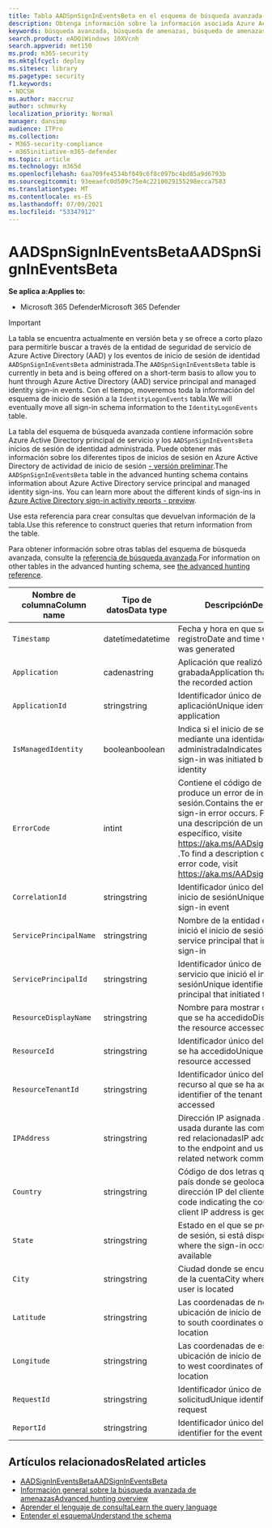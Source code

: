 ```yaml
---
title: Tabla AADSpnSignInEventsBeta en el esquema de búsqueda avanzada
description: Obtenga información sobre la información asociada Azure Active Directory principal de servicio y la tabla de eventos de inicio de sesión de identidad administrada del esquema de búsqueda avanzada
keywords: búsqueda avanzada, búsqueda de amenazas, búsqueda de amenazas cibernéticas, Microsoft 365 Defender, microsoft 365, m365, búsqueda, consulta, telemetría, referencia de esquema, kusto, tabla, columna, tipo de datos, descripción, AlertInfo, alerta, entidades, evidencia, archivo, dirección IP, dispositivo, máquina, usuario, cuenta, identidad, AAD
search.product: eADQiWindows 10XVcnh
search.appverid: met150
ms.prod: m365-security
ms.mktglfcycl: deploy
ms.sitesec: library
ms.pagetype: security
f1.keywords:
- NOCSH
ms.author: maccruz
author: schmurky
localization_priority: Normal
manager: dansimp
audience: ITPro
ms.collection:
- M365-security-compliance
- m365initiative-m365-defender
ms.topic: article
ms.technology: m365d
ms.openlocfilehash: 6aa709fe4534bf049c6f8c097bc4bd85a9d6793b
ms.sourcegitcommit: 93eeaefc0d509c75e4c2210029155298ecca7583
ms.translationtype: MT
ms.contentlocale: es-ES
ms.lasthandoff: 07/09/2021
ms.locfileid: "53347912"
---
```

# <a name="aadspnsignineventsbeta"></a><span data-ttu-id="9ace4-104">AADSpnSignInEventsBeta</span><span class="sxs-lookup"><span data-stu-id="9ace4-104">AADSpnSignInEventsBeta</span></span>

<span data-ttu-id="9ace4-105">**Se aplica a:**</span><span class="sxs-lookup"><span data-stu-id="9ace4-105">**Applies to:**</span></span>

- <span data-ttu-id="9ace4-106">Microsoft 365 Defender</span><span class="sxs-lookup"><span data-stu-id="9ace4-106">Microsoft 365 Defender</span></span>

>[!IMPORTANT]
> <span data-ttu-id="9ace4-107">La tabla se encuentra actualmente en versión beta y se ofrece a corto plazo para permitirle buscar a través de la entidad de seguridad de servicio de Azure Active Directory (AAD) y los eventos de inicio de sesión de identidad `AADSpnSignInEventsBeta` administrada.</span><span class="sxs-lookup"><span data-stu-id="9ace4-107">The `AADSpnSignInEventsBeta` table is currently in beta and is being offered on a short-term basis to allow you to hunt through Azure Active Directory (AAD) service principal and managed identity sign-in events.</span></span> <span data-ttu-id="9ace4-108">Con el tiempo, moveremos toda la información del esquema de inicio de sesión a la `IdentityLogonEvents` tabla.</span><span class="sxs-lookup"><span data-stu-id="9ace4-108">We will eventually move all sign-in schema information to the `IdentityLogonEvents` table.</span></span>



<span data-ttu-id="9ace4-109">La tabla del esquema de búsqueda avanzada contiene información sobre Azure Active Directory principal de servicio y los `AADSpnSignInEventsBeta` inicios de sesión de identidad administrada. Puede obtener más información sobre los diferentes tipos de inicios de sesión en Azure Active Directory de actividad de inicio de sesión [- versión preliminar](/azure/active-directory/reports-monitoring/concept-all-sign-ins).</span><span class="sxs-lookup"><span data-stu-id="9ace4-109">The `AADSpnSignInEventsBeta` table in the advanced hunting schema contains information about Azure Active Directory service principal and managed identity sign-ins. You can learn more about the different kinds of sign-ins in [Azure Active Directory sign-in activity reports - preview](/azure/active-directory/reports-monitoring/concept-all-sign-ins).</span></span>

<span data-ttu-id="9ace4-110">Use esta referencia para crear consultas que devuelvan información de la tabla.</span><span class="sxs-lookup"><span data-stu-id="9ace4-110">Use this reference to construct queries that return information from the table.</span></span>

<span data-ttu-id="9ace4-111">Para obtener información sobre otras tablas del esquema de búsqueda avanzada, consulte la [referencia de búsqueda avanzada](/windows/security/threat-protection/microsoft-defender-atp/advanced-hunting-reference).</span><span class="sxs-lookup"><span data-stu-id="9ace4-111">For information on other tables in the advanced hunting schema, see [the advanced hunting reference](/windows/security/threat-protection/microsoft-defender-atp/advanced-hunting-reference).</span></span>





| <span data-ttu-id="9ace4-112">Nombre de columna</span><span class="sxs-lookup"><span data-stu-id="9ace4-112">Column name</span></span> | <span data-ttu-id="9ace4-113">Tipo de datos</span><span class="sxs-lookup"><span data-stu-id="9ace4-113">Data type</span></span> | <span data-ttu-id="9ace4-114">Descripción</span><span class="sxs-lookup"><span data-stu-id="9ace4-114">Description</span></span> |
|-----|-----|-----|
| `Timestamp` | <span data-ttu-id="9ace4-115">datetime</span><span class="sxs-lookup"><span data-stu-id="9ace4-115">datetime</span></span> | <span data-ttu-id="9ace4-116">Fecha y hora en que se generó el registro</span><span class="sxs-lookup"><span data-stu-id="9ace4-116">Date and time when the record was generated</span></span> |
| `Application` | <span data-ttu-id="9ace4-117">cadena</span><span class="sxs-lookup"><span data-stu-id="9ace4-117">string</span></span> | <span data-ttu-id="9ace4-118">Aplicación que realizó la acción grabada</span><span class="sxs-lookup"><span data-stu-id="9ace4-118">Application that performed the recorded action</span></span> |
| `ApplicationId` | <span data-ttu-id="9ace4-119">string</span><span class="sxs-lookup"><span data-stu-id="9ace4-119">string</span></span> | <span data-ttu-id="9ace4-120">Identificador único de la aplicación</span><span class="sxs-lookup"><span data-stu-id="9ace4-120">Unique identifier for the application</span></span> |
| `IsManagedIdentity`    | <span data-ttu-id="9ace4-121">boolean</span><span class="sxs-lookup"><span data-stu-id="9ace4-121">boolean</span></span>       | <span data-ttu-id="9ace4-122">Indica si el inicio de sesión se inició mediante una identidad administrada</span><span class="sxs-lookup"><span data-stu-id="9ace4-122">Indicates whether the sign-in was initiated by a managed identity</span></span> |
| `ErrorCode`    | <span data-ttu-id="9ace4-123">int</span><span class="sxs-lookup"><span data-stu-id="9ace4-123">int</span></span> | <span data-ttu-id="9ace4-124">Contiene el código de error si se produce un error de inicio de sesión.</span><span class="sxs-lookup"><span data-stu-id="9ace4-124">Contains the error code if a sign-in error occurs.</span></span> <span data-ttu-id="9ace4-125">Para encontrar una descripción de un código de error específico, visite <https://aka.ms/AADsigninsErrorCodes> .</span><span class="sxs-lookup"><span data-stu-id="9ace4-125">To find a description of a specific error code, visit <https://aka.ms/AADsigninsErrorCodes>.</span></span> |
| `CorrelationId`        | <span data-ttu-id="9ace4-126">string</span><span class="sxs-lookup"><span data-stu-id="9ace4-126">string</span></span>        | <span data-ttu-id="9ace4-127">Identificador único del evento de inicio de sesión</span><span class="sxs-lookup"><span data-stu-id="9ace4-127">Unique identifier of the sign-in event</span></span> |
| `ServicePrincipalName` | <span data-ttu-id="9ace4-128">string</span><span class="sxs-lookup"><span data-stu-id="9ace4-128">string</span></span>        | <span data-ttu-id="9ace4-129">Nombre de la entidad de servicio que inició el inicio de sesión</span><span class="sxs-lookup"><span data-stu-id="9ace4-129">Name of the service principal that initiated the sign-in</span></span>  |
| `ServicePrincipalId`   | <span data-ttu-id="9ace4-130">string</span><span class="sxs-lookup"><span data-stu-id="9ace4-130">string</span></span>        | <span data-ttu-id="9ace4-131">Identificador único de la entidad de servicio que inició el inicio de sesión</span><span class="sxs-lookup"><span data-stu-id="9ace4-131">Unique identifier of the service principal that initiated the sign-in</span></span>  |
| `ResourceDisplayName`  | <span data-ttu-id="9ace4-132">string</span><span class="sxs-lookup"><span data-stu-id="9ace4-132">string</span></span>        | <span data-ttu-id="9ace4-133">Nombre para mostrar del recurso al que se ha accedido</span><span class="sxs-lookup"><span data-stu-id="9ace4-133">Display name of the resource accessed</span></span>  |
| `ResourceId`           | <span data-ttu-id="9ace4-134">string</span><span class="sxs-lookup"><span data-stu-id="9ace4-134">string</span></span>        | <span data-ttu-id="9ace4-135">Identificador único del recurso al que se ha accedido</span><span class="sxs-lookup"><span data-stu-id="9ace4-135">Unique identifier of the resource accessed</span></span>  |
| `ResourceTenantId`     | <span data-ttu-id="9ace4-136">string</span><span class="sxs-lookup"><span data-stu-id="9ace4-136">string</span></span>        | <span data-ttu-id="9ace4-137">Identificador único del inquilino del recurso al que se ha accedido</span><span class="sxs-lookup"><span data-stu-id="9ace4-137">Unique identifier of the tenant of the resource accessed</span></span> |
| `IPAddress`            | <span data-ttu-id="9ace4-138">string</span><span class="sxs-lookup"><span data-stu-id="9ace4-138">string</span></span>        | <span data-ttu-id="9ace4-139">Dirección IP asignada al extremo y usada durante las comunicaciones de red relacionadas</span><span class="sxs-lookup"><span data-stu-id="9ace4-139">IP address assigned to the endpoint and used during related network communications</span></span>  |
| `Country`          | <span data-ttu-id="9ace4-140">string</span><span class="sxs-lookup"><span data-stu-id="9ace4-140">string</span></span>        | <span data-ttu-id="9ace4-141">Código de dos letras que indica el país donde se geolocalización de la dirección IP del cliente</span><span class="sxs-lookup"><span data-stu-id="9ace4-141">Two-letter code indicating the country where the client IP address is geolocated</span></span> |
| `State`                | <span data-ttu-id="9ace4-142">string</span><span class="sxs-lookup"><span data-stu-id="9ace4-142">string</span></span>        | <span data-ttu-id="9ace4-143">Estado en el que se produjo el inicio de sesión, si está disponible</span><span class="sxs-lookup"><span data-stu-id="9ace4-143">State where the sign-in occurred, if available</span></span> |
| `City`                 | <span data-ttu-id="9ace4-144">string</span><span class="sxs-lookup"><span data-stu-id="9ace4-144">string</span></span>        | <span data-ttu-id="9ace4-145">Ciudad donde se encuentra el usuario de la cuenta</span><span class="sxs-lookup"><span data-stu-id="9ace4-145">City where the account user is located</span></span>  |
| `Latitude`             | <span data-ttu-id="9ace4-146">string</span><span class="sxs-lookup"><span data-stu-id="9ace4-146">string</span></span>        | <span data-ttu-id="9ace4-147">Las coordenadas de norte a sur de la ubicación de inicio de sesión</span><span class="sxs-lookup"><span data-stu-id="9ace4-147">The north to south coordinates of the sign-in location</span></span> |
| `Longitude`            | <span data-ttu-id="9ace4-148">string</span><span class="sxs-lookup"><span data-stu-id="9ace4-148">string</span></span>        | <span data-ttu-id="9ace4-149">Las coordenadas de este a oeste de la ubicación de inicio de sesión</span><span class="sxs-lookup"><span data-stu-id="9ace4-149">The east to west coordinates of the sign-in location</span></span> |
| `RequestId`            | <span data-ttu-id="9ace4-150">string</span><span class="sxs-lookup"><span data-stu-id="9ace4-150">string</span></span>        | <span data-ttu-id="9ace4-151">Identificador único de la solicitud</span><span class="sxs-lookup"><span data-stu-id="9ace4-151">Unique identifier of the request</span></span> |
|`ReportId` | <span data-ttu-id="9ace4-152">string</span><span class="sxs-lookup"><span data-stu-id="9ace4-152">string</span></span> | <span data-ttu-id="9ace4-153">Identificador único del evento</span><span class="sxs-lookup"><span data-stu-id="9ace4-153">Unique identifier for the event</span></span> |

 

## <a name="related-articles"></a><span data-ttu-id="9ace4-154">Artículos relacionados</span><span class="sxs-lookup"><span data-stu-id="9ace4-154">Related articles</span></span>

-   [<span data-ttu-id="9ace4-155">AADSignInEventsBeta</span><span class="sxs-lookup"><span data-stu-id="9ace4-155">AADSignInEventsBeta</span></span>](./advanced-hunting-aadsignineventsbeta-table.md)
-   [<span data-ttu-id="9ace4-156">Información general sobre la búsqueda avanzada de amenazas</span><span class="sxs-lookup"><span data-stu-id="9ace4-156">Advanced hunting overview</span></span>](/windows/security/threat-protection/microsoft-defender-atp/advanced-hunting-overview)
-   [<span data-ttu-id="9ace4-157">Aprender el lenguaje de consulta</span><span class="sxs-lookup"><span data-stu-id="9ace4-157">Learn the query language</span></span>](/windows/security/threat-protection/microsoft-defender-atp/advanced-hunting-query-language)
-   [<span data-ttu-id="9ace4-158">Entender el esquema</span><span class="sxs-lookup"><span data-stu-id="9ace4-158">Understand the schema</span></span>](/windows/security/threat-protection/microsoft-defender-atp/advanced-hunting-schema-reference)
